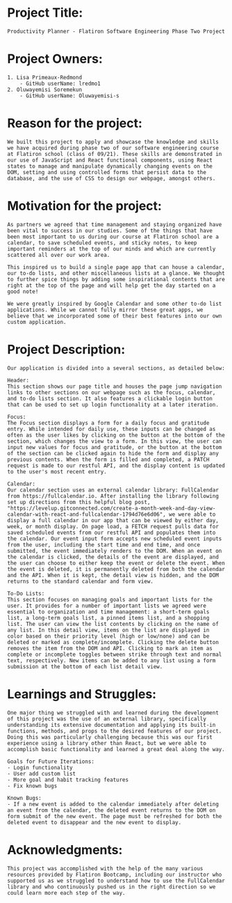# Project Title: 
    Productivity Planner - Flatiron Software Engineering Phase Two Project


# Project Owners: 
    1. Lisa Primeaux-Redmond 
        - GitHub userName: lredmo1 
    2. Oluwayemisi Soremekun 
        - GitHub userName: Oluwayemisi-s

# Reason for the project: 
    We built this project to apply and showcase the knowledge and skills we have acquired during phase two of our software engineering course at Flatiron school (class of 09/21). These skills are demonstrated in our use of JavaScript and React functional components, using React states to manage and manipulate dynamically changing events on the DOM, setting and using controlled forms that persist data to the database, and the use of CSS to design our webpage, amongst others.

# Motivation for the project: 
    As partners we agreed that time management and staying organized have been vital to success in our studies. Some of the things that have been most important to us during our course at Flatiron school are a calendar, to save scheduled events, and sticky notes, to keep important reminders at the top of our minds and which are currently scattered all over our work area.

    This inspired us to build a single page app that can house a calendar, our to-do lists, and other miscellaneous lists at a glance. We thought to further spice things by adding some inspirational contents that are right at the top of the page and will help get the day started on a good note!

    We were greatly inspired by Google Calendar and some other to-do list applications. While we cannot fully mirror these great apps, we believe that we incorporated some of their best features into our own custom application. 

# Project Description: 
    Our application is divided into a several sections, as detailed below:

    Header:
    This section shows our page title and houses the page jump navigation links to other sections on our webpage such as the focus, calendar, and to-do lists section. It also features a clickable login button that can be used to set up login functionality at a later iteration.

    Focus:
    The Focus section displays a form for a daily focus and gratitude entry. While intended for daily use, these inputs can be changed as often as the user likes by clicking on the button at the bottom of the section, which changes the view to a form. In this view, the user can input new values for focus and gratitude, or the button at the bottom of the section can be clicked again to hide the form and display any previous contents. When the form is filled and completed, a PATCH request is made to our restful API, and the display content is updated to the user's most recent entry.

    Calendar:
    Our calendar section uses an external calendar library: FullCalendar from https://fullcalendar.io. After installing the library following set up directions from this helpful blog post, "https://levelup.gitconnected.com/create-a-month-week-and-day-view-calendar-with-react-and-fullcalendar-1794d76e6d06", we were able to display a full calendar in our app that can be viewed by either day, week, or month display. On page load, a FETCH request pulls data for saved scheduled events from our restful API and populates them into the calendar. Our event input form accepts new scheduled event inputs from the user, including the start time and end time, and once submitted, the event immediately renders to the DOM. When an event on the calendar is clicked, the details of the event are displayed, and the user can choose to either keep the event or delete the event. When the event is deleted, it is permanently deleted from both the calendar and the API. When it is kept, the detail view is hidden, and the DOM returns to the standard calendar and form view.

    To-Do Lists:
    This section focuses on managing goals and important lists for the user. It provides for a number of important lists we agreed were essential to organization and time management: a short-term goals list, a long-term goals list, a pinned items list, and a shopping list. The user can view the list contents by clicking on the name of any list. In this detail view, items on the list are displayed in color based on their priority level (high or low/none) and can be deleted or marked as complete/incomplete. Clicking the delete button removes the item from the DOM and API. Clicking to mark an item as complete or incomplete toggles between strike through text and normal text, respectively. New items can be added to any list using a form submission at the bottom of each list detail view.

# Learnings and Struggles:
    One major thing we struggled with and learned during the development of this project was the use of an external library, specifically understanding its extensive documentation and applying its built-in functions, methods, and props to the desired features of our project. Doing this was particularly challenging because this was our first experience using a library other than React, but we were able to accomplish basic functionality and learned a great deal along the way.

    Goals for Future Iterations:
    - Login functionality
    - User add custom list
    - More goal and habit tracking features
    - Fix known bugs

    Known Bugs: 
    - If a new event is added to the calendar immediately after deleting an event from the calendar, the deleted event returns to the DOM on form submit of the new event. The page must be refreshed for both the deleted event to disappear and the new event to display.

# Acknowledgments:
    This project was accomplished with the help of the many various resources provided by Flatiron Bootcamp, including our instructor who supported us as we struggled to understand how to use the FullCalendar library and who continuously pushed us in the right direction so we could learn more each step of the way. 



